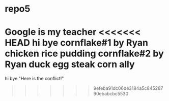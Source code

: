 # repo5

Google is my teacher
<<<<<<< HEAD
hi bye
cornflake#1 by Ryan
chicken
rice pudding
cornflake#2 by Ryan
duck egg
steak
corn ally
=======
hi bye "Here is the conflict!"
>>>>>>> 9efeba91dc06de3184a5c84528790ebabcbc5530
